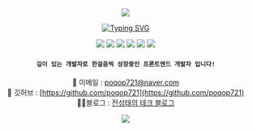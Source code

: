 <div align="center">
<img src="https://capsule-render.vercel.app/api?type=waving&color=2186e5&height=170&section=header&text=Jeon's%20Hub&fontSize=45&fontColor=c8c8c8" />
  
<a href="https://git.io/typing-svg"><img src="https://readme-typing-svg.demolab.com?font=Fira+Code&size=23&duration=4000&pause=1000&color=2ac957&center=true&vCenter=true&random=false&width=435&lines=Web+Frontend+Developer+%EC%A0%84%EC%84%B1%ED%83%9C+%F0%9F%91%8B" alt="Typing SVG" /></a>

<!--
**poqop721/poqop721** is a ✨ _special_ ✨ repository because its `README.md` (this file) appears on your GitHub profile.

Here are some ideas to get you started:

- 🔭 I’m currently working on ...
- 🌱 I’m currently learning ...
- 👯 I’m looking to collaborate on ...
- 🤔 I’m looking for help with ...
- 💬 Ask me about ...
- 📫 How to reach me: ...
- 😄 Pronouns: ...
- ⚡ Fun fact: ...
-->
<a href="버튼을 눌렀을 때 이동할 링크" target="_blank"><img src="https://img.shields.io/badge/React-0088CC?style=flat&logo=React&logoColor=FFFFFF"/></a> <a href="버튼을 눌렀을 때 이동할 링크" target="_blank"><img src="https://img.shields.io/badge/Next.js-ffffff?style=flat&logo=Next.js&logoColor=000000"/></a> <a href="버튼을 눌렀을 때 이동할 링크" target="_blank"><img src="https://img.shields.io/badge/TypeScript-ffffff?style=flat&logo=TypeScript&logoColor=3178C6"/></a> <a href="버튼을 눌렀을 때 이동할 링크" target="_blank"><img src="https://img.shields.io/badge/ReactNative-0f0f0f?style=flat&logo=React&logoColor=61DAFB"/></a> <a href="버튼을 눌렀을 때 이동할 링크" target="_blank"><img src="https://img.shields.io/badge/JavaScript-8f8c8c?style=flat&logo=JavaScript&logoColor=F7DF1E"/></a> <a href="버튼을 눌렀을 때 이동할 링크" target="_blank"><img src="https://img.shields.io/badge/Socket.io-ffffff?style=flat&logo=Socket.io&logoColor=000000"/></a>
#### `깊이 있는 개발자로 한걸음씩 성장중인 프론트엔드 개발자 입니다!`

📧 이메일 : [poqop721@naver.com](mailto:poqop721@naver.com) <br>
👾 깃허브 : [https://github.com/poqop721](https://github.com/poqop721)  <br>
🧑‍💻블로그 : [전성태의 테크 블로그](https://www.notion.so/b438a0e954ab43368f861891f9f3aa4c?pvs=21)<br>

<img src="https://capsule-render.vercel.app/api?type=waving&color=d05567&height=150&section=footer" />
</div>
